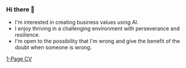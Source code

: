 ### Hi there 👋

- I'm interested in creating business values using AI.
- I enjoy thriving in a challenging environment with perseverance and resilience.
- I'm open to the possibility that I'm wrong and give the benefit of the doubt when someone is wrong.

[1-Page CV](https://drive.google.com/file/d/1ss6yWlOLVTlfDw86EC9hl95pHQFyWDB5/view?usp=drive_link)

<!--
**ITHwang/ITHwang** is a ✨ _special_ ✨ repository because its `README.md` (this file) appears on your GitHub profile.

Here are some ideas to get you started:

- 🔭 I’m currently working on ...
- 🌱 I’m currently learning ...
- 👯 I’m looking to collaborate on ...
- 🤔 I’m looking for help with ...
- 💬 Ask me about ...
- 📫 How to reach me: ...
- 😄 Pronouns: ...
- ⚡ Fun fact: ...
-->
